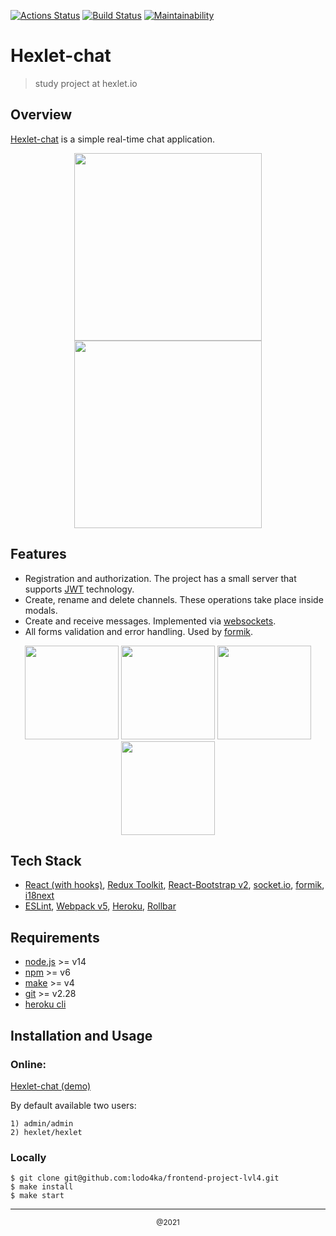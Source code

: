 [![Actions Status](https://github.com/lodo4ka/frontend-project-lvl4/workflows/hexlet-check/badge.svg)](https://github.com/lodo4ka/frontend-project-lvl4/actions)
[![Build Status](https://github.com/lodo4ka/frontend-project-lvl3/workflows/build/badge.svg)](https://github.com/lodo4ka/frontend-project-lvl4/actions/workflows/build.yml)
[![Maintainability](https://api.codeclimate.com/v1/badges/021f2c39e2b0d3646b12/maintainability)](https://codeclimate.com/github/lodo4ka/frontend-project-lvl4/maintainability)

# Hexlet-chat
> study project at hexlet.io

## Overview
[Hexlet-chat](https://slack-26691.herokuapp.com/) is a simple real-time chat application.

<p align="center">
  <img src="https://user-images.githubusercontent.com/44982805/127958485-35fccc31-3b39-484d-a9f5-d75740ba9cc9.png" height="300">
  <img src="https://user-images.githubusercontent.com/44982805/127957625-7b5516bf-62a3-46fe-abb1-d73c3f9300c8.png" height="300">
</p>

## Features
- Registration and authorization. The project has a small server that supports [JWT](https://jwt.io/) technology.
- Create, rename and delete channels. These operations take place inside modals.
- Create and receive messages. Implemented via [websockets](https://socket.io/).
- All forms validation and error handling. Used by [formik](https://formik.org/).

<p align="center">
  <img src="https://user-images.githubusercontent.com/44982805/127960250-759d828c-3e78-4cd7-a5cd-72cac741ccf2.png" height="150">
  <img src="https://user-images.githubusercontent.com/44982805/127960254-8d8f06db-08dc-4db5-b1c0-716aeedadbaa.png" height="150">
  <img src="https://user-images.githubusercontent.com/44982805/127960260-5a15c14f-b487-4cbc-8f2a-c2b3f2587064.png" height="150">
  <img src="https://user-images.githubusercontent.com/44982805/127960266-a5fa6b33-65d1-4af1-a153-bf7b4215b8bd.png" height="150">
</p>

## Tech Stack
- [React (with hooks)](https://reactjs.org/), [Redux Toolkit](https://redux-toolkit.js.org/), [React-Bootstrap v2](https://react-bootstrap.github.io/), [socket.io](https://socket.io/), [formik](https://formik.org/), [i18next](https://react.i18next.com/)
- [ESLint](https://eslint.org/), [Webpack v5](https://webpack.js.org/), [Heroku](https://heroku.com/), [Rollbar](https://rollbar.com/)


## Requirements
- [node.js](https://nodejs.org/) >= v14
- [npm](https://www.npmjs.com/) >= v6
- [make](https://www.gnu.org/software/make/) >= v4
- [git](https://git-scm.com/) >= v2.28
- [heroku cli](https://devcenter.heroku.com/articles/getting-started-with-nodejs#set-up)

## Installation and Usage

### Online:
[Hexlet-chat (demo)](https://slack-26691.herokuapp.com/)

By default available two users:
```
1) admin/admin
2) hexlet/hexlet
```

### Locally
```
$ git clone git@github.com:lodo4ka/frontend-project-lvl4.git
$ make install
$ make start
```
<hr>
<p align="center"><sup>@2021</sup></p>
